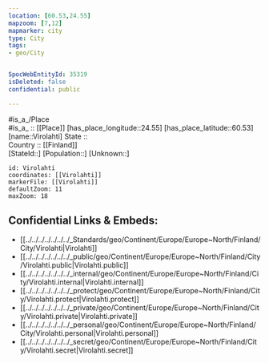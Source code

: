```yaml
---
location: [60.53,24.55] 
mapzoom: [7,12] 
mapmarker: city 
type: City
tags:
- geo/City


SpocWebEntityId: 35319
isDeleted: false
confidential: public

---
```

#is_a_/Place  
#is_a_ :: [[Place]] 
[has_place_longitude::24.55] 
[has_place_latitude::60.53] 
[name::Virolahti] 
State ::  
Country :: [[Finland]]  
[StateId::] 
[Population::] 
[Unknown::] 


```leaflet
id: Virolahti
coordinates: [[Virolahti]] 
markerFile: [[Virolahti]] 
defaultZoom: 11 
maxZoom: 18
```


## Confidential Links & Embeds: 
- [[../../../../../../../_Standards/geo/Continent/Europe/Europe~North/Finland/City/Virolahti|Virolahti]] 
- [[../../../../../../../_public/geo/Continent/Europe/Europe~North/Finland/City/Virolahti.public|Virolahti.public]] 
- [[../../../../../../../_internal/geo/Continent/Europe/Europe~North/Finland/City/Virolahti.internal|Virolahti.internal]] 
- [[../../../../../../../_protect/geo/Continent/Europe/Europe~North/Finland/City/Virolahti.protect|Virolahti.protect]] 
- [[../../../../../../../_private/geo/Continent/Europe/Europe~North/Finland/City/Virolahti.private|Virolahti.private]] 
- [[../../../../../../../_personal/geo/Continent/Europe/Europe~North/Finland/City/Virolahti.personal|Virolahti.personal]] 
- [[../../../../../../../_secret/geo/Continent/Europe/Europe~North/Finland/City/Virolahti.secret|Virolahti.secret]] 
